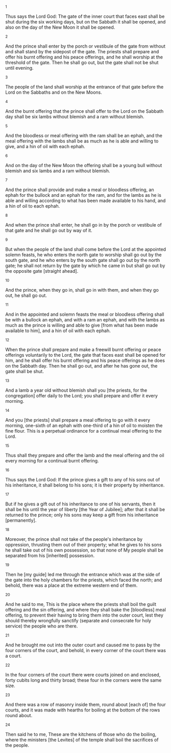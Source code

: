 <sup>1</sup> 

Thus says the Lord God: The gate of the inner court that faces east shall be shut during the six working days, but on the Sabbath it shall be opened, and also on the day of the New Moon it shall be opened. 

<sup>2</sup> 

And the prince shall enter by the porch or vestibule of the gate from without and shall stand by the sidepost of the gate. The priests shall prepare and offer his burnt offering and his peace offerings, and he shall worship at the threshold of the gate. Then he shall go out, but the gate shall not be shut until evening. 

<sup>3</sup> 

The people of the land shall worship at the entrance of that gate before the Lord on the Sabbaths and on the New Moons. 

<sup>4</sup> 

And the burnt offering that the prince shall offer to the Lord on the Sabbath day shall be six lambs without blemish and a ram without blemish. 

<sup>5</sup> 

And the bloodless or meal offering with the ram shall be an ephah, and the meal offering with the lambs shall be as much as he is able and willing to give, and a hin of oil with each ephah. 

<sup>6</sup> 

And on the day of the New Moon the offering shall be a young bull without blemish and six lambs and a ram without blemish. 

<sup>7</sup> 

And the prince shall provide and make a meal or bloodless offering, an ephah for the bullock and an ephah for the ram, and for the lambs as he is able and willing according to what has been made available to his hand, and a hin of oil to each ephah. 

<sup>8</sup> 

And when the prince shall enter, he shall go in by the porch or vestibule of that gate and he shall go out by way of it. 

<sup>9</sup> 

But when the people of the land shall come before the Lord at the appointed solemn feasts, he who enters the north gate to worship shall go out by the south gate, and he who enters by the south gate shall go out by the north gate; he shall not return by the gate by which he came in but shall go out by the opposite gate [straight ahead]. 

<sup>10</sup> 

And the prince, when they go in, shall go in with them, and when they go out, he shall go out. 

<sup>11</sup> 

And in the appointed and solemn feasts the meal or bloodless offering shall be with a bullock an ephah, and with a ram an ephah, and with the lambs as much as the prince is willing and able to give [from what has been made available to him], and a hin of oil with each ephah. 

<sup>12</sup> 

When the prince shall prepare and make a freewill burnt offering or peace offerings voluntarily to the Lord, the gate that faces east shall be opened for him, and he shall offer his burnt offering and his peace offerings as he does on the Sabbath day. Then he shall go out, and after he has gone out, the gate shall be shut. 

<sup>13</sup> 

And a lamb a year old without blemish shall you [the priests, for the congregation] offer daily to the Lord; you shall prepare and offer it every morning. 

<sup>14</sup> 

And you [the priests] shall prepare a meal offering to go with it every morning, one-sixth of an ephah with one-third of a hin of oil to moisten the fine flour. This is a perpetual ordinance for a continual meal offering to the Lord. 

<sup>15</sup> 

Thus shall they prepare and offer the lamb and the meal offering and the oil every morning for a continual burnt offering. 

<sup>16</sup> 

Thus says the Lord God: If the prince gives a gift to any of his sons out of his inheritance, it shall belong to his sons; it is their property by inheritance. 

<sup>17</sup> 

But if he gives a gift out of his inheritance to one of his servants, then it shall be his until the year of liberty [the Year of Jubilee]; after that it shall be returned to the prince; only his sons may keep a gift from his inheritance [permanently]. 

<sup>18</sup> 

Moreover, the prince shall not take of the people's inheritance by oppression, thrusting them out of their property; what he gives to his sons he shall take out of his own possession, so that none of My people shall be separated from his [inherited] possession. 

<sup>19</sup> 

Then he [my guide] led me through the entrance which was at the side of the gate into the holy chambers for the priests, which faced the north; and behold, there was a place at the extreme western end of them. 

<sup>20</sup> 

And he said to me, This is the place where the priests shall boil the guilt offering and the sin offering, and where they shall bake the [bloodless] meal offering, to prevent their having to bring them into the outer court, lest they should thereby wrongfully sanctify (separate and consecrate for holy service) the people who are there. 

<sup>21</sup> 

And he brought me out into the outer court and caused me to pass by the four corners of the court, and behold, in every corner of the court there was a court. 

<sup>22</sup> 

In the four corners of the court there were courts joined on and enclosed, forty cubits long and thirty broad; these four in the corners were the same size. 

<sup>23</sup> 

And there was a row of masonry inside them, round about [each of] the four courts, and it was made with hearths for boiling at the bottom of the rows round about. 

<sup>24</sup> 

Then said he to me, These are the kitchens of those who do the boiling, where the ministers [the Levites] of the temple shall boil the sacrifices of the people.